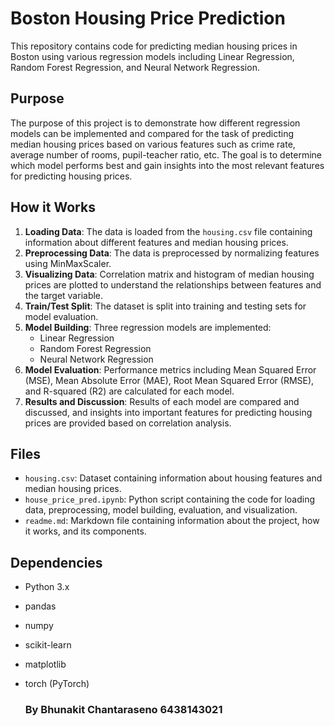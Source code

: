 # Boston Housing Price Prediction

This repository contains code for predicting median housing prices in Boston using various regression models including Linear Regression, Random Forest Regression, and Neural Network Regression.

## Purpose
The purpose of this project is to demonstrate how different regression models can be implemented and compared for the task of predicting median housing prices based on various features such as crime rate, average number of rooms, pupil-teacher ratio, etc. The goal is to determine which model performs best and gain insights into the most relevant features for predicting housing prices.

## How it Works
1. **Loading Data**: The data is loaded from the `housing.csv` file containing information about different features and median housing prices.
2. **Preprocessing Data**: The data is preprocessed by normalizing features using MinMaxScaler.
3. **Visualizing Data**: Correlation matrix and histogram of median housing prices are plotted to understand the relationships between features and the target variable.
4. **Train/Test Split**: The dataset is split into training and testing sets for model evaluation.
5. **Model Building**: Three regression models are implemented:
   - Linear Regression
   - Random Forest Regression
   - Neural Network Regression
6. **Model Evaluation**: Performance metrics including Mean Squared Error (MSE), Mean Absolute Error (MAE), Root Mean Squared Error (RMSE), and R-squared (R2) are calculated for each model.
7. **Results and Discussion**: Results of each model are compared and discussed, and insights into important features for predicting housing prices are provided based on correlation analysis.

## Files
- `housing.csv`: Dataset containing information about housing features and median housing prices.
- `house_price_pred.ipynb`: Python script containing the code for loading data, preprocessing, model building, evaluation, and visualization.
- `readme.md`: Markdown file containing information about the project, how it works, and its components.

## Dependencies
- Python 3.x
- pandas
- numpy
- scikit-learn
- matplotlib
- torch (PyTorch)

  ### By Bhunakit Chantaraseno 6438143021
